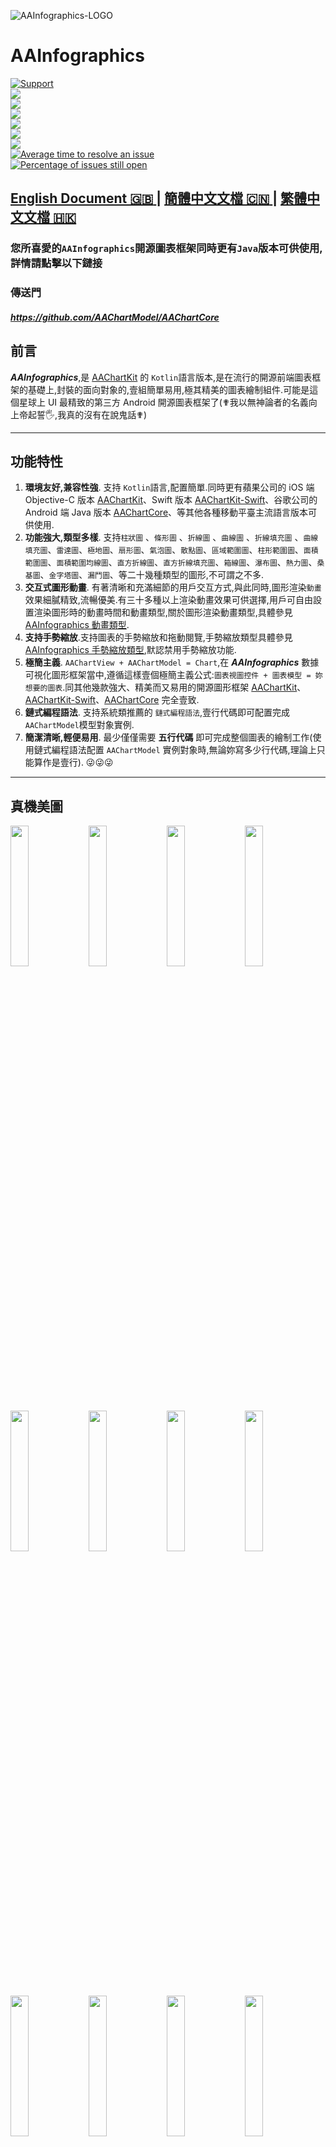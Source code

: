  ![AAInfographics-LOGO](https://raw.githubusercontent.com/AAChartModel/Gallery/master/AAInfographics/AAInfographics-Logo02.png)

# AAInfographics

 
[![Support](https://img.shields.io/badge/Support-Android-brightgreen.svg)](https://github.com/AAChartModel/AAChartCore-Kotlin) </br>
[![](https://img.shields.io/badge/license-MIT-brightgreen.svg)](https://github.com/AAChartModel/AAChartCore-Kotlin/blob/master/LICENSE)</br>
[![](https://img.shields.io/badge/language-Kotlin-green.svg)](https://github.com/AAChartModel/AAChartCore-Kotlin) </br>
[![](https://img.shields.io/badge/support-Java-orange.svg)](https://github.com/AAChartModel/AAChartCore)</br>
[![](https://img.shields.io/badge/support-Animation-yellow.svg)](https://github.com/AAChartModel/AAChartCore-Kotlin/blob/master/CHINESE-README.md#當前已支持的圖表渲染動畫類型有三十種以上說明如下)</br>
[![](https://jaywcjlove.github.io/sb/lang/chinese.svg)](https://github.com/AAChartModel/AAChartCore-Kotlin/blob/master/CHINESE-README.md)</br>
[![](https://jaywcjlove.github.io/sb/lang/english.svg)](https://github.com/AAChartModel/AAChartCore-Kotlin)</br>
[![Average time to resolve an issue](http://isitmaintained.com/badge/resolution/AAChartModel/AAChartCore-Kotlin.svg)](http://isitmaintained.com/project/AAChartModel/AAChartCore-Kotlin "Average time to resolve an issue")</br>
[![Percentage of issues still open](http://isitmaintained.com/badge/open/AAChartModel/AAChartCore-Kotlin.svg)](http://isitmaintained.com/project/AAChartModel/AAChartCore-Kotlin "Percentage of issues still open")


## [ **English Document 🇬🇧** ](https://github.com/AAChartModel/AAChartCore-Kotlin)  |  [ **簡體中文文檔 🇨🇳** ](https://github.com/AAChartModel/AAChartCore-Kotlin/blob/master/CHINESE-README.md)| [ **繁體中文文檔 🇭🇰** ](https://github.com/AAChartModel/AAChartCore-Kotlin/blob/master/TRADITIONAL-CHINESE-README.md)

### 您所喜愛的`AAInfographics`開源圖表框架同時更有`Java`版本可供使用,詳情請點擊以下鏈接
### 傳送門
#### *https://github.com/AAChartModel/AAChartCore*

## 前言

 ***AAInfographics***,是 [AAChartKit](https://github.com/AAChartModel/AAChartKit) 的 `Kotlin`語言版本,是在流行的開源前端圖表框架的基礎上,封裝的面向對象的,壹組簡單易用,極其精美的圖表繪制組件.可能是這個星球上 UI 最精致的第三方 Android 開源圖表框架了(✟我以無神論者的名義向上帝起誓🖐,我真的沒有在說鬼話✟)

***
## 功能特性

1. **環境友好,兼容性強**. 支持 `Kotlin`語言,配置簡單.同時更有蘋果公司的 iOS 端 Objective-C 版本 [AAChartKit](https://github.com/AAChartModel/AAChartKit)、Swift 版本 [AAChartKit-Swift](https://github.com/AAChartModel/AAChartKit-Swift)、谷歌公司的 Android 端 Java 版本 [AAChartCore](https://github.com/AAChartModel/AAChartCore)、等其他各種移動平臺主流語言版本可供使用.
1. **功能強大,類型多樣**. 支持`柱狀圖` 、`條形圖` 、`折線圖` 、`曲線圖` 、`折線填充圖` 、`曲線填充圖`、`雷達圖`、`極地圖`、`扇形圖`、`氣泡圖`、`散點圖`、`區域範圍圖`、`柱形範圍圖`、`面積範圍圖`、`面積範圍均線圖`、`直方折線圖`、`直方折線填充圖`、`箱線圖`、`瀑布圖`、`熱力圖`、`桑基圖`、`金字塔圖`、`漏鬥圖`、等二十幾種類型的圖形,不可謂之不多.
1. **交互式圖形動畫**. 有著清晰和充滿細節的用戶交互方式,與此同時,圖形渲染`動畫`效果細膩精致,流暢優美.有三十多種以上渲染動畫效果可供選擇,用戶可自由設置渲染圖形時的動畫時間和動畫類型,關於圖形渲染動畫類型,具體參見[ AAInfographics 動畫類型](https://github.com/AAChartModel/AAChartCore-Kotlin/blob/master/CHINESE-README.md#當前已支持的圖表渲染動畫類型有三十種以上說明如下).
1. **支持手勢縮放**.支持圖表的手勢縮放和拖動閱覽,手勢縮放類型具體參見[ AAInfographics 手勢縮放類型](https://github.com/AAChartModel/AAChartCore-Kotlin/blob/master/CHINESE-README.md#當前已支持的圖表手勢縮放類型共有三種說明如下),默認禁用手勢縮放功能.
1. **極簡主義**. `AAChartView + AAChartModel = Chart`,在 ***AAInfographics*** 數據可視化圖形框架當中,遵循這樣壹個極簡主義公式:`圖表視圖控件 + 圖表模型 = 妳想要的圖表`.同其他幾款強大、精美而又易用的開源圖形框架 [AAChartKit](https://github.com/AAChartModel/AAChartKit)、[AAChartKit-Swift](https://github.com/AAChartModel/AAChartKit-Swift)、[AAChartCore](https://github.com/AAChartModel/AAChartCore) 完全壹致.
1. **鏈式編程語法**. 支持系統類推薦的 `鏈式編程語法`,壹行代碼即可配置完成 `AAChartModel`模型對象實例.
1. **簡潔清晰,輕便易用**. 最少僅僅需要 **五行代碼** 即可完成整個圖表的繪制工作(使用鏈式編程語法配置 `AAChartModel` 實例對象時,無論妳寫多少行代碼,理論上只能算作是壹行). 😜😜😜

***

## 真機美圖

<div>
<img src='https://github.com/AAChartModel/loadHtmlCssJsDemo-master/blob/master/AAChartKit/BeautyAppreciation/ColumnChart.png' width="24%" >
<img src='https://github.com/AAChartModel/loadHtmlCssJsDemo-master/blob/master/AAChartKit/BeautyAppreciation/BarChart.png' width="24%" >
<img src='https://github.com/AAChartModel/loadHtmlCssJsDemo-master/blob/master/AAChartKit/BeautyAppreciation/AreaChart.png' width="24%" >
<img src='https://github.com/AAChartModel/loadHtmlCssJsDemo-master/blob/master/AAChartKit/BeautyAppreciation/LineChart.png' width="24%" >
</div>

<div>
<img src='https://github.com/AAChartModel/loadHtmlCssJsDemo-master/blob/master/AAChartKit/BeautyAppreciation/StepAreaChart.png' width="24%" >
<img src='https://github.com/AAChartModel/loadHtmlCssJsDemo-master/blob/master/AAChartKit/BeautyAppreciation/StepLineChart.png' width="24%" >
<img src='https://raw.githubusercontent.com/AAChartModel/Gallery/master/AAChartKit/splineChart.png' width="24%" >
<img src='https://raw.githubusercontent.com/AAChartModel/Gallery/master/AAChartKit/areasplineChart.png' width="24%" >
</div>

<div>
<img src='https://raw.githubusercontent.com/AAChartModel/Gallery/master/AAChartKit/percentStackingAreasplineChart.png' width="24%" >
<img src='https://github.com/AAChartModel/Gallery/blob/master/AAInfographics/BubbleChart.png' width="24%">
<img src='https://github.com/AAChartModel/Gallery/blob/master/AAInfographics/ArearangeAverageValueChart.png' width="24%">
<img src='https://github.com/AAChartModel/Gallery/blob/master/AAInfographics/ColumnMixedLineChart.png' width="24%">
</div>

<div>
<img src='https://raw.githubusercontent.com/AAChartModel/Gallery/master/AAChartKit/scatterChart.png' width="24%" >
<img src='https://raw.githubusercontent.com/AAChartModel/Gallery/master/AAChartKit/boxplotChart.png' width="24%">
<img src='https://raw.githubusercontent.com/AAChartModel/Gallery/master/AAChartKit/MirrorColumnChart.png' width="24%">
<img src='https://raw.githubusercontent.com/AAChartModel/Gallery/master/AAChartKit/stackingColumnChart.png' width="24%">
</div>

## 安裝

## 安裝

### 通過 Gradle 安裝

#### Step 1. 添加 `JitPack 倉庫支持` 到你的 `build` 文件中 

在**項目根目錄**的 `build.gradle（注意：不是 app/build.gradle）` 中添加對 `JitPack` 的支持：

```groovy
	allprojects {
		repositories {
			...
			maven { url 'https://www.jitpack.io' }
		}
	}
```
	
#### Step 2. 添加 `AAChartCore-Kotlin(AAInfographics)` 依賴

```groovy
	dependencies {
	        implementation 'com.github.AAChartModel:AAChartCore-Kotlin:-SNAPSHOT'
	}
```

## 使用方法

1. 創建視圖*AAChartView*

```xml
    <com.github.aachartmodel.aainfographics.aachartcreator.AAChartView
        android:id="@+id/aa_chart_view"
        android:layout_width="match_parent"
        android:layout_height="match_parent">

    </com.github.aachartmodel.aainfographics.aachartcreator.AAChartView>
  ```

 ```kotlin
    val aaChartView = findViewById<AAChartView>(R.id.aa_chart_view)
 ```
2. 配置視圖模型*AAChartModel*

* 鏈式編程的方式配置 *AAChartModel* 模型對象屬性
```kotlin
 val aaChartModel = AAChartModel()
    .chartType(AAChartType.Area)
    .title("title")
    .subtitle("subtitle")
    .backgroundColor("#4b2b7f")
    .dataLabelEnabled(true)
    .series(arrayOf(
        AASeriesElement()
            .name("Tokyo")
            .data(arrayOf(7.0, 6.9, 9.5, 14.5, 18.2, 21.5, 25.2, 26.5, 23.3, 18.3, 13.9, 9.6)),
        AASeriesElement()
            .name("NewYork")
            .data(arrayOf(0.2, 0.8, 5.7, 11.3, 17.0, 22.0, 24.8, 24.1, 20.1, 14.1, 8.6, 2.5)),
        AASeriesElement()
            .name("London")
            .data(arrayOf(0.9, 0.6, 3.5, 8.4, 13.5, 17.0, 18.6, 17.9, 14.3, 9.0, 3.9, 1.0)),
        AASeriesElement()
            .name("Berlin")
            .data(arrayOf(3.9, 4.2, 5.7, 8.5, 11.9, 15.2, 17.0, 16.6, 14.2, 10.3, 6.6, 4.8))
    )
    )
```

3.  繪制圖形(創建 AAChartView 實例對象後,首次繪制圖形調用此方法)

```kotlin
        /*圖表視圖對象調用圖表模型對象,繪制最終圖形*/
        aaChartView.aa_drawChartWithChartModel(aaChartModel)
```

🌹🌹🌹 好了,至此,有關於繪制圖形的任務,壹切皆已經搞定!!! 妳將得到妳想要的任意圖形!!!

### 更新圖形內容
如果妳需要更新圖表內容,妳應該閱讀以下內容,根據妳的實際需要,選擇調用適合妳的函數

* 僅僅刷新圖形的`series`數據內容(首次繪制圖形完成之後,後續刷新圖表數據均建議調用此方法)

```kotlin
    /*僅僅更新了圖表的series數組數據,不改動圖表的其他內容*/
    aaChartView.aa_onlyRefreshTheChartDataWithChartModelSeries(chartModelSeriesArray)
```

*   刷新圖形除數據屬性 `series` 以外的其他屬性(首次繪制圖形完成之後,後續刷新圖表的屬性均建議調用此方法 註意:僅僅刷新圖形數據,則建議使用上面的👆`aa_onlyRefreshTheChartDataWithChartModelSeries`方法)

```kotlin
    /*更新 AAChartModel 整體內容(如修改了圖表的類型,將 column chart 改為 area chart)之後,刷新圖表*/
    aaChartView.aa_refreshChartWholeContentWithChartModel(aaChartModel)
```


##  **AAInfographics**壹些重要屬性經過配置之後的圖形示例如下

- ### line chart - 折線圖

![line chart](https://github.com/AAChartModel/loadHtmlCssJsDemo-master/blob/master/AAInfographics/LineChart.png)

- ### column chart - 柱形圖

![IMG_1873.JPG](https://github.com/AAChartModel/loadHtmlCssJsDemo-master/blob/master/AAInfographics/ColumnChart.png)

- ### bar chart - 條形圖

![bar chart](https://github.com/AAChartModel/loadHtmlCssJsDemo-master/blob/master/AAInfographics/BarChart.png)

- ### special area chart one - 常規折線區域填充圖

![IMG_1869.JPG](https://github.com/AAChartModel/loadHtmlCssJsDemo-master/blob/master/IMG_1482.JPG)

- ### special area chart two - 帶有負數的區域填充圖

![IMG_1871.JPG](https://github.com/AAChartModel/loadHtmlCssJsDemo-master/blob/master/AAInfographics/AreaChartOne.png))

- ### special area chart three - 堆積效果的區域填充圖

![IMG_1863.JPG](https://github.com/AAChartModel/loadHtmlCssJsDemo-master/blob/master/AAInfographics/AreaChartTwo.png)

- ### polar chart - 極地圖

![polar chart](https://github.com/AAChartModel/loadHtmlCssJsDemo-master/blob/master/AAInfographics/PolarChart.png)

- ### radar chart - 雷達圖

![radar chart](https://github.com/AAChartModel/loadHtmlCssJsDemo-master/blob/master/AAInfographics/RadarChart.png)

- ### pie chart - 扇形圖

![pie chart](https://github.com/AAChartModel/loadHtmlCssJsDemo-master/blob/master/AAInfographics/PieChart.png)

- ### bubble chart - 氣泡圖

![bubble chart](https://github.com/AAChartModel/loadHtmlCssJsDemo-master/blob/master/AAInfographics/BubbleChart.png)

- ### scatter chart - 散點圖

![scatter chart](https://github.com/AAChartModel/loadHtmlCssJsDemo-master/blob/master/AAInfographics/ScatterChart.png)

- ### arearange chart - 區域範圍圖

![arearange chart](https://github.com/AAChartModel/loadHtmlCssJsDemo-master/blob/master/AAInfographics/ArearangeChart.png)

- ### step area chart - 直方折線填充圖

![step area chart](https://github.com/AAChartModel/loadHtmlCssJsDemo-master/blob/master/AAInfographics/StepAreaChart.png)

- ### mixed chart - 混合圖形

![mixed chart](https://github.com/AAChartModel/loadHtmlCssJsDemo-master/blob/master/AAInfographics/MixedChart.png)


### 更多圖形效果
註意:如下的這幅`DEMO演示圖`為大小*6M*左右的`GIF動態圖`,如未顯示動態效果則說明圖片資源未全部加載。請耐心等待至圖片資源內容完全加載結束後，即可最終觀賞更多的項目的動態演示效果.

![AAChartKit-Live](https://github.com/AAChartModel/Gallery/blob/master/AAChartKit/AAChartKit-Live.gif)


## 特別說明

### 支持監聽用戶點擊事件及單指滑動事件

  可通過給 AAChartView 實例對象設置代理方法,來實現監聽用戶的點擊事件和單指滑動事件
 ```kotlin
 interface AAChartViewCallBack {
        fun chartViewMoveOverEventMessage(aaChartView: AAChartView, messageModel: AAMoveOverEventMessageModel)
    }
  ```

  在監聽用戶交互事件時,獲取的事件信息`AAMoveOverEventMessageModel`共包含以下內容

  ```kotlin
  class AAMoveOverEventMessageModel {
    var name: String? = null
    var x: Double? = null
    var y: Double? = null
    var category: String? = null
    var offset: LinkedTreeMap<*, *>? = null
    var index: Double? = null
}
  ```



### 支持通過`JavaScript` 函數來自定義 `AATooltip`視圖顯示效果

有時系統默認的 tooltip 浮動提示框的顯示效果無法滿足使用者的特殊自定義要求,此時可以通過添加 AATooltip 的 `headerFormat`、`footerFormat` 和 `pointFormat` 的字符串屬性的`HTML`文本內容,來自定義浮動提示框的顯示內容,此三者可以勝任絕大數情況下的自定義浮動提示框 AATooltip 的任務.

如仍舊不能滿足需求,更可以通過 AATooltip 的 `formatter` 函數來實現視圖的特殊定制化 例如,如下配置 AATooltip 實例對象屬性


```kotlin
    val aaTooltip = AATooltip()
            .useHTML(true)
            .formatter(
             """
function () {
        return ' 🌕 🌖 🌗 🌘 🌑 🌒 🌓 🌔 <br/> '
        + ' Support JavaScript Function Just Right Now !!! <br/> '
        + ' The Gold Price For <b>2020 '
        +  this.x
        + ' </b> Is <b> '
        +  this.y
        + ' </b> Dollars ';
        }
             """.trimIndent()
            )
            .valueDecimals(2)//設置取值精確到小數點後幾位//設置取值精確到小數點後幾位
            .backgroundColor("#000000")
            .borderColor("#000000")
            .style(
                AAStyle()
                    .color("#FFD700")
                    .fontSize("12 px")
            )
          
```
即可完成圖表的浮動提示框的特殊定制化.得到的自定義浮動提示框的視覺效果圖如下👇
![Custom Tooltip Style](https://user-images.githubusercontent.com/16357599/56589690-543c5880-6618-11e9-9d18-6bc0fe2fa53f.png)

### 支持添加值域分割功能⚔

* 添加`顏色帶🎀`值域分割
![plotBandsChart](https://raw.githubusercontent.com/AAChartModel/Gallery/master/AAChartKit/plotBandsChart.png)


* 添加`顏色線🧶`值域分割
![plotLinesChart](https://raw.githubusercontent.com/AAChartModel/Gallery/master/AAChartKit/plotLinesChart.png)


### 當前已支持的圖表類型有十種以上,說明如下

```kotlin
enum class AAChartType(val value: String) {
    Column          ("column"),
    Bar             ("bar"),
    Area            ("area"),
    Areaspline      ("areaspline"),
    Line            ("line"),
    Spline          ("spline"),
    Scatter         ("scatter"),
    Pie             ("pie"),
    Bubble          ("bubble"),
    Pyramid         ("pyramid"),
    Funnel          ("funnel"),
    Columnrange     ("columnrange"),
    Arearange       ("arearange"),
    Areasplinerange ("areasplinerange"),
    Boxplot         ("boxplot"),
    Waterfall       ("waterfall"),
    Polygon         ("polygon")
}
```

### 當前已支持的圖表手勢縮放類型共有三種,說明如下

```kotlin
enum class AAChartZoomType(val value: String) {
    None ("none"),  //禁用圖表手勢縮放功能(默認禁用手勢縮放)
    X    ("x"),     //支持圖表 X 軸橫向縮放
    Y    ("y"),     //支持圖表 Y 軸縱向縮放X
    XY   ("xy"),    //支持圖表 XY 軸縱向縮放
}
```

NOTE:例如,設置了`AAChartModel`的縮放屬性`zoomType`為`AAChartZoomType.X`,並且將圖表進行了手勢放大之後,這時候如果想要左右滑動圖表,可以使用 **雙指點按** 屏幕中的`AAChartView`視圖區域進行 **左右拖動** 即可.同時屏幕的右上角會自動出現壹個標題為 **"恢復縮放"** 的按鈕,點擊恢復縮放,圖表大小和位置將會回歸到原初的樣式.

### 當前已支持的圖表渲染動畫類型有三十種以上,說明如下

```kotlin
enum class AAChartAnimationType(val value :String){
    EaseInQuad     ("easeInQuad"),
    EaseOutQuad    ("easeOutQuad"),
    EaseInOutQuad  ("easeInOutQuad"),
    EaseInCubic    ("easeInCubic"),
    EaseOutCubic   ("easeOutCubic"),
    EaseInOutCubic ("easeInOutCubic"),
    EaseInQuart    ("easeInQuart"),
    EaseOutQuart   ("easeOutQuart"),
    EaseInOutQuart ("easeInOutQuart"),
    EaseInQuint    ("easeInQuint"),
    EaseOutQuint   ("easeOutQuint"),
    EaseInOutQuint ("easeInOutQuint"),
    EaseInSine     ("easeInSine"),
    EaseOutSine    ("easeOutSine"),
    EaseInOutSine  ("easeInOutSine"),
    EaseInExpo     ("easeInExpo"),
    EaseOutExpo    ("easeOutExpo"),
    EaseInOutExpo  ("easeInOutExpo"),
    EaseInCirc     ("easeInCirc"),
    EaseOutCirc    ("easeOutCirc"),
    EaseInOutCirc  ("easeInOutCirc"),
    EaseOutBounce  ("easeOutBounce"),
    EaseInBack     ("easeInBack"),
    EaseOutBack    ("easeOutBack"),
    EaseInOutBack  ("easeInOutBack"),
    Elastic        ("elastic"),
    SwingFromTo    ("swingFromTo"),
    SwingFrom      ("swingFrom"),
    SwingTo        ("swingTo"),
    Bounce         ("bounce"),
    BouncePast     ("bouncePast"),
    EaseFromTo     ("easeFromTo"),
    EaseFrom       ("easeFrom"),
    EaseTo         ("easeTo"),
}
```

以下是**AAInfographics**其中十種圖表渲染動畫類型

| Back      | Bounce    | Circ      | Cubic     | Elastic   |
|:---------:|:---------:|:---------:|:---------:|:---------:|
| ![][1]    | ![][2]    | ![][3]    | ![][4]    | ![][5]    |


| Expo      | Quad      | Quart     | Quint     | Sine      |
|:---------:|:---------:|:---------:|:---------:|:---------:|
| ![][6]    | ![][7]    | ![][8]    | ![][9]    | ![][10]   |


## 關於`AAChartModel` 屬性說明

* ### AAChartModel 主要屬性說明

屬性名稱 | 描述 | 取值範圍 | 
------------ |------------- | ------------- |
title |  圖表主標題 | 任意有效的字符串 | 
subtitle | 圖表副標題  | 任意有效的字符串 |
chartType |  圖表類型,可以為`AAChartType`枚舉字符串當中指定的任意有效類型.其中有支持`柱狀圖` 、`條形圖` 、`折線圖` 、`曲線圖` 、`折線填充圖` 、`曲線填充圖`、`雷達圖`、`扇形圖`、`氣泡圖`、`散點圖`、`金字塔圖`、`漏鬥圖`、`區域範圍圖`、`柱形範圍圖`等多種圖形  | AAChartType.Column, <br/> AAChartType.Bar,<br/>  AAChartType.Area, <br/> AAChartType.AreaSpline,<br/>  AAChartType.Line,<br/>  AAChartType.Spline,<br/>  AAChartType.Pie,<br/>  AAChartType.Bubble, <br/> AAChartType.Scatter,<br/>  AAChartType.Pyramid, <br/> AAChartType.Funnel,<br/>  AAChartType.Arearange, <br/> AAChartType.Columnrange |  
stacking| 是否將圖表每個數據列的值疊加在壹起。 默認的值為`.none`， 即禁用堆疊樣式效果.另有常規堆疊樣式和百分比堆疊樣式可供選擇 | AAChartStackingType.None,<br/>AAChartStackingType.Normal,<br/>  AAChartStackingType.Percent | 
symbol | 圖表曲線連接點的樣式類型.其可供選擇的值有`圓`、`正方形`、`鉆石`、`常規三角形`和`倒三角形`,默認為混合樣式 | AAChartSymbolType.Circle,<br/>  AAChartSymbolType.Square,<br/>  AAChartSymbolType.Diamond, <br/> AAChartSymbolType.Triangle,<br/>  AAChartSymbolType.TriangleDown | 
colorsTheme | 圖表顯示的顏色主題效果 |類似此 `new String[]{"#fe117c","#ffc069","#06caf4","#7dffc0"}` 有效十六進制顏色字符串數組 | 
series | 圖表的數據列 | AASeriesElement實例對象組成的有效數組,其中每個AASeriesElement都有與之對應的數據、類型、顏色、透明度等具體的值 | 



更多詳盡的圖表屬性設置參數您可以在 `AAChartModel` 和 `AAOptions` 文件中找到, 詳細內容參見 `AAChartCore-Kotlin(AAInfographics)` 源代碼.



## 作者

![](https://avatars1.githubusercontent.com/u/16357599?s=40&v=4)An An
```java

                       _oo0oo_
                      o8888888o
                      88" . "88
                      (| -_- |)
                      0\  =  /0
                    ___/`---'\___
                  .' \\|     |// '.
                 / \\|||  :  |||// \
                / _||||| -:- |||||- \
               |   | \\\  -  /// |   |
               | \_|  ''\---/''  |_/ |
               \  .-\__  '-'  ___/-. /
             ___'. .'  /--.--\  `. .'___
          ."" '<  `.___\_<|>_/___.' >' "".
         | | :  `- \`.;`\ _ /`;.`/ - ` : | |
         \  \ `_.   \_ __\ /__ _/   .-` /  /
     =====`-.____`.___ \_____/___.-`___.-'=====
                       `=---='
*******************************************************
     ¥¥¥¥¥¥¥¥¥¥¥¥¥¥¥¥¥¥¥¥¥¥¥¥¥¥¥¥¥¥¥¥¥¥¥¥¥¥¥¥¥¥¥
         €€€€€€€€€€€€€€€€€€€€€€€€€€€€€€€€€€
               $$$$$$$$$$$$$$$$$$$$$$$  
                   BUDDHA_BLESS_YOU       
                      AWAY_FROM
                         BUG

```

## 源代碼⛓
語言版本 |  項目名稱 | 適用平臺| 源代碼鏈接|
------------ | ------------- |------------- | ------------- |
Kotlin | AAInfographics | Android | https://github.com/AAChartModel/AAChartCore-Kotlin |
Java | AAChartCore | Android | https://github.com/AAChartModel/AAChartCore |
Swift | AAInfographics |  iOS |https://github.com/AAChartModel/AAChartKit-Swift |
Objective C | AAChartKit | iOS | https://github.com/AAChartModel/AAChartKit |


## 許可證

![](https://upload.wikimedia.org/wikipedia/commons/thumb/f/f8/License_icon-mit-88x31-2.svg/128px-License_icon-mit-88x31-2.svg.png)

本項目 `AAChartCore`使用 MIT許可證,詳情請點擊[MIT LICENSE](https://github.com/AAChartModel/AAChartKit-Swift/blob/master/LICENSE),框架所依賴的非框架原有的其他內容仍舊遵循其原有的許可證.

## 聯系方式

-------------------------------------------------------------------------------
*  🌕 🌖 🌗 🌘     暖心提示   🌑 🌒 🌓 🌔
*
* 如果有任何使用上的問題,隨時歡迎您在 GitHub 上向我提 issue.
* GitHub Issues : https://github.com/AAChartModel/AAChartCore/issues
-------------------------------------------------------------------------------
* 如果您想參與到此項目的開源活動中來,也同樣隨時歡迎您聯系我
* GitHub        : https://github.com/AAChartModel
* StackOverflow : https://stackoverflow.com/users/7842508/codeforu
* JianShu       : http://www.jianshu.com/u/f1e6753d4254
* SegmentFault  : https://segmentfault.com/u/huanghunbieguan
-------------------------------------------------------------------------------

## 待辦清單

- [x] 支持圖形加載完成後用戶添加代理事件
- [x] 支持圖形動態刷新全局內容
- [x] 支持圖形動態刷新純數據`(series)`內容
- [x] 支持色彩圖層漸變效果
- [x] 支持橫屏(全屏)效果
- [x] 支持自由設置圖形渲染動畫
- [x] 支持用戶自由配置`AAOptions`模型對象屬性
- [x] 支持圖形堆疊
- [x] 支持圖形坐標軸反轉
- [x] 支持渲染散點圖
- [x] 支持渲染柱形範圍圖
- [x] 支持渲染面積範圍圖
- [x] 支持渲染面積範圍均線圖
- [x] 支持渲染極地圖
- [x] 支持渲染折線直方圖
- [x] 支持渲染折線直方填充圖
- [ ] 支持渲染矩形樹狀層級關系圖
- [ ] 支持渲染活動刻度儀表圖
- [ ] 支持為圖形添加點擊事件回調
- [ ] 支持圖形實時刷新純數據並動態滾動
- [ ] 支持已渲染圖形生成圖片文件
- [ ] 支持生成圖片文件保存至系統相冊


[1]:  https://raw.githubusercontent.com/adad184/MMTweenAnimation/master/Images/1.gif
[2]:  https://raw.githubusercontent.com/adad184/MMTweenAnimation/master/Images/2.gif
[3]:  https://raw.githubusercontent.com/adad184/MMTweenAnimation/master/Images/3.gif
[4]:  https://raw.githubusercontent.com/adad184/MMTweenAnimation/master/Images/4.gif
[5]:  https://raw.githubusercontent.com/adad184/MMTweenAnimation/master/Images/5.gif
[6]:  https://raw.githubusercontent.com/adad184/MMTweenAnimation/master/Images/6.gif
[7]:  https://raw.githubusercontent.com/adad184/MMTweenAnimation/master/Images/7.gif
[8]:  https://raw.githubusercontent.com/adad184/MMTweenAnimation/master/Images/8.gif
[9]:  https://raw.githubusercontent.com/adad184/MMTweenAnimation/master/Images/9.gif
[10]: https://raw.githubusercontent.com/adad184/MMTweenAnimation/master/Images/10.gif

